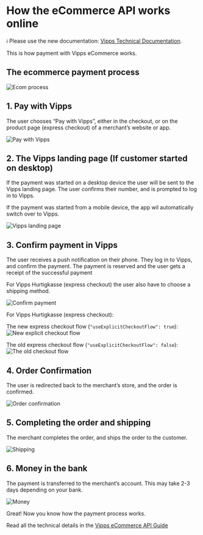 <!-- START_METADATA
---
title: How the eCommerce API works online
sidebar_label: How it works online
sidebar_position: 6
description: How the eCommerce API works online.
pagination_next: null
pagination_prev: null
---
END_METADATA -->

# How the eCommerce API works online

<!-- START_COMMENT -->

ℹ️ Please use the new documentation:
[Vipps Technical Documentation](https://vippsas.github.io/vipps-developer-docs/docs/APIs/ecom-api).

<!-- END_COMMENT -->

This is how payment with Vipps eCommerce works.

## The ecommerce payment process

![Ecom process](../images/vipps-ecom-process-svg.svg)

## 1. Pay with Vipps

The user chooses “Pay with Vipps”, either in the checkout, or on the product page (express checkout) of a merchant’s website or app.

![Pay with Vipps](../images/vipps-ecom-step1-2.svg)

## 2. The Vipps landing page (If customer started on desktop)

If the payment was started on a desktop device the user will be sent to the Vipps landing page.
The user confirms their number, and is prompted to log in to Vipps.

If the payment was started from a mobile device, the app wil automatically switch over to Vipps.

![Vipps landing page](../images/vipps-ecom-step2.svg)

## 3. Confirm payment in Vipps

The user receives a push notification on their phone. They log in to Vipps, and confirm the payment. The payment is reserved and the user gets a receipt of the successful payment

For Vipps Hurtigkasse (express checkout) the user also have to choose a
shipping method.

![Confirm payment](../images/vipps-ecom-confirm.png)

For Vipps Hurtigkasse (express checkout):

The new express checkout flow (`"useExplicitCheckoutFlow": true`):
![New explicit checkout flow](../images/vipps-ecom-confirm-express.png)

The old express checkout flow (`"useExplicitCheckoutFlow": false`):
![The old checkout flow](../images/vipps-ecom-confirm-express-old.png)


## 4. Order Confirmation

The user is redirected back to the merchant’s store, and the order is confirmed.

![Order confirmation](../images/vipps-ecom-step4.svg)

## 5. Completing the order and shipping

The merchant completes the order, and ships the order to the customer.

![Shipping](../images/vipps-shipping.svg)

## 6. Money in the bank

The payment is transferred to the merchant’s account. This may take 2-3 days depending on your bank.

![Money](../images/vipps-money.svg)

Great! Now you know how the payment process works.

Read all the technical details in the [Vipps eCommerce API Guide](../vipps-ecom-api.md)
